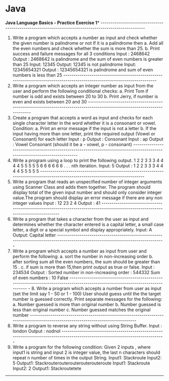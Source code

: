 # Java
**********Java Language Basics - Practice Exercise 1*********** ---------------------------------------------------------------------------------------------------- 
1. Write a program which accepts a number as input and check whether the given number is palindrome or not If it is a palindrome then a. Add all the even numbers and check whether the sum is more than 25. b. Print success and failure messages for all 3 conditions Input : 2468642 
Output : 2468642 is palindrome and the sum of even numbers is greater than 25 
Input: 12345 
Output: 12345 is not palindrome 
Input: 12345654321 
Output : 12345654321 is palindrome and sum of even numbers is less than 25 ------------------------------------------------------------------------------------------------------------------------ 
2. Write a program which accepts an integer number as input from the user and perform the following conditional checks: a. Print Tom if number is odd and exists between 20 to 30 b. Print Jerry, if number is even and exists between 20 and 30 ------------------------------------------------------------------------------------------------------------------------ 
3. Create a program that accepts a word as input and checks for each single character letter in the word whether it is a consonant or vowel. Condition: 
a. Print an error message if the input is not a letter b. If the input having more than one letter, print the required output 
(Vowel or Consonant) for each letter 
Input : p Output : Consonant 
Input : ap Output : Vowel Consonant (should it be a - vowel, p - consonant) ------------------------------------------------------------------------------------------------------------------------- 
4. Write a program using a loop to print the following output. 1 2 2 3 3 3 4 4 4 4 5 5 5 5 5 6 6 6 6 6 6 . . . nth iteration. 
Input: 5 Output : 1 2 2 3 3 3 4 4 4 4 5 5 5 5 5 ------------------------------------------------------------------------------------------------------------------------------ 
5. Write a program that reads an unspecified number of integer arguments using Scanner Class and adds them together. The program should display total of the given input number and should only consider integer value.The program should display an error message if there are any non integer values Input : 12 23 2 4 Output : 41 ------------------------------------------------------------------------------------------------------------------------------- 
6. Write a program that takes a character from the user as input and determines whether the character entered is a capital letter, a small case letter, a digit or a special symbol and display appropriately. Input: A Output: Capital letter ------------------------------------------------------------------------------------------------------------------------------- 
7. Write a program which accepts a number as input from user and perform the following: a. sort the number in non-increasing order b. after sorting sum all the even numbers, the sum should be greater than 15 . c. if sum is more than 15,then print output as true or false. 
Input : 234534 Output : Sorted number in non-increasing order : 544332 
Sum of even numbers : 10 False ------------------------------------------------------------------------------------------------------------------------------- - 8. Write a program which accepts a number from user as input (set the limit say 1 - 50 or 1 - 100) User should guess until the the target number is guessed correctly. Print separate messages for the following: 
a. Number guessed is more than original number b. Number guessed is less than original number c. Number guessed matches the original number ------------------------------------------------------------------------------------------------------------------------------- 
9. Write a program to reverse any string without using String Buffer. Input : london Output : nodnol ----------------------------------------------------------------------------------------------------------------------------- 
10. Write a program for the following condition: Given 2 inputs , where input1 is string and input 2 is integer value, the last n characters should repeat n number of times in the output String. 
Input1: Stackroute 
Input2: 5 
Output1: Stackrouterouterouterouterouteroute 
Input1: Stackroute 
Input2: 2 
Output1: Stackroutetete 
------------------------------------------------------------------------------------------------------------------------------- 
